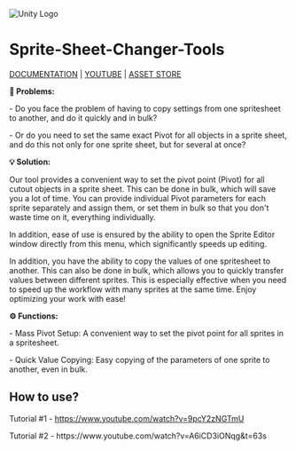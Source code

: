 ![Unity Logo](https://assetstorev1-prd-cdn.unity3d.com/key-image/312a0b2a-6a6b-4882-ae33-17657bc12ec3.webp)

# Sprite-Sheet-Changer-Tools

<p><a href="https://www.youtube.com/watch?v=6lJJ6Xne4Uw">DOCUMENTATION</a> | <a href="https://www.youtube.com/channel/UChPLDhGF4iAOfbjaKogWZpA">YOUTUBE</a> | <a href="https://assetstore.unity.com/publishers/59076">ASSET STORE</a></p>

<p><b>🛑 Problems:</b></p>


<p>- Do you face the problem of having to copy settings from one spritesheet to another, and do it quickly and in bulk?</p>
- Or do you need to set the same exact Pivot for all objects in a sprite sheet, and do this not only for one sprite sheet, but for several at once?
<p></p>

<p><b>💡 Solution:</b></p>

<p>Our tool provides a convenient way to set the pivot point (Pivot) for all cutout objects in a sprite sheet. This can be done in bulk, which will save you a lot of time. You can provide individual Pivot parameters for each sprite separately and assign them, or set them in bulk so that you don't waste time on it, everything individually.</p>

<p>In addition, ease of use is ensured by the ability to open the Sprite Editor window directly from this menu, which significantly speeds up editing.</p>

<p>In addition, you have the ability to copy the values of one spritesheet to another. This can also be done in bulk, which allows you to quickly transfer values between different sprites. This is especially effective when you need to speed up the workflow with many sprites at the same time. Enjoy optimizing your work with ease!</p>

<p><b>⚙️ Functions:</b></p>
<p></p>

<p>- Mass Pivot Setup: A convenient way to set the pivot point for all sprites in a spritesheet.</p>
- Quick Value Copying: Easy copying of the parameters of one sprite to another, even in bulk.
<p></p>

<p><h2>How to use?</h2></p>

Tutorial #1 - https://www.youtube.com/watch?v=9pcY2zNGTmU
<p></p>
Tutorial #2 - https://www.youtube.com/watch?v=A6iCD3iONqg&t=63s
